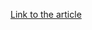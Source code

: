 [Link to the article](https://www.sentinelone.com/labs/bluenoroff-hidden-risk-threat-actor-targets-macs-with-fake-crypto-news-and-novel-persistence/)
